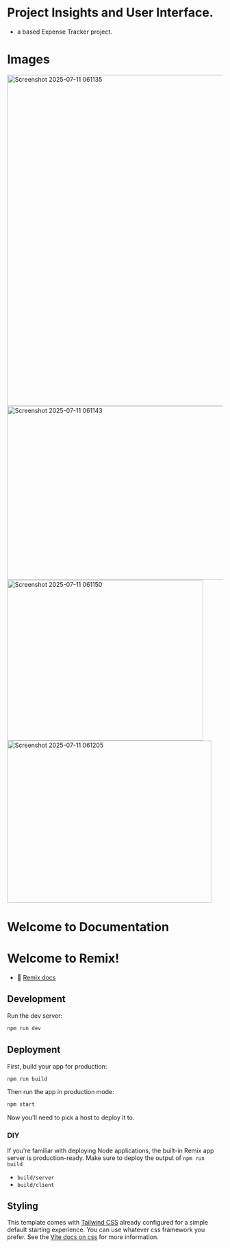 # Project Insights and User Interface.
 - a based Expense Tracker project. 

# Images 
<img width="669" height="771" alt="Screenshot 2025-07-11 061135" src="https://github.com/user-attachments/assets/e414d189-801c-4388-9487-f981c034071d" />

<img width="618" height="405" alt="Screenshot 2025-07-11 061143" src="https://github.com/user-attachments/assets/1f9cdeb1-11d5-443b-b31a-011e730d5d4b" />

<img width="458" height="374" alt="Screenshot 2025-07-11 061150" src="https://github.com/user-attachments/assets/5b889d54-bbb9-4add-8b31-24c5161147aa" />

<img width="477" height="378" alt="Screenshot 2025-07-11 061205" src="https://github.com/user-attachments/assets/232a6503-3414-4ef8-8da2-e5f6c19a4bd4" />

# Welcome to Documentation

# Welcome to Remix!
- 📖 [Remix docs](https://remix.run/docs)
## Development
Run the dev server:
```sh
npm run dev
```
## Deployment
First, build your app for production:
```sh
npm run build
```
Then run the app in production mode:
```sh
npm start
```
Now you'll need to pick a host to deploy it to.
### DIY
If you're familiar with deploying Node applications, the built-in Remix app server is production-ready.
Make sure to deploy the output of `npm run build`
- `build/server`
- `build/client`
## Styling
This template comes with [Tailwind CSS](https://tailwindcss.com/) already configured for a simple default starting experience. You can use whatever css framework you prefer. See the [Vite docs on css](https://vitejs.dev/guide/features.html#css) for more information.
